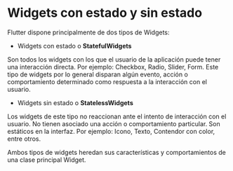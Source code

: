 # Widgets con estado y sin estado

Flutter dispone principalmente de dos tipos de Widgets:

- Widgets con estado o <strong>StatefulWidgets</strong>

Son todos los widgets con los que el usuario de la aplicación puede tener una interacción directa. Por ejemplo: Checkbox, Radio, Slider, Form. Este tipo de widgets por lo general disparan algún evento, acción o comportamiento determinado como respuesta a la interacción con el usuario.

- Widgets sin estado o <strong>StatelessWidgets</strong>

Los widgets de este tipo no reaccionan ante el intento de interacción con el usuario. No tienen asociado una acción o comportamiento particular. Son estáticos en la interfaz. Por ejemplo: Icono, Texto, Contendor con color, entre otros.

Ambos tipos de widgets heredan sus características y comportamientos de una clase principal Widget.